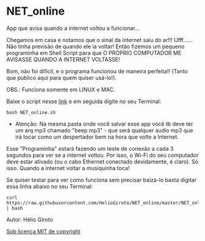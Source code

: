 # NET_online
App que avisa quando a internet voltou a funcionar... 

Chegamos em casa e notamos que o sinal da internet saiu do ar!!! Ufff...... Não tinha previsão de quando ele ia voltar!
Então fizemos um pequeno programinha em Shell Script para que O PRÓPRIO COMPUTADOR ME AVISASSE QUANDO A INTERNET VOLTASSE!

Bom, não foi difícil, e o programa funcionou de maneira perfeita!! (Tanto que publico aqui para quem quiser usá-lo!).

OBS.: Funciona somente em LINUX e MAC. 

Baixe o script nesse [link](https://github.com/HelioGiroto/NET_online/archive/master.zip) e em seguida digite no seu Terminal:

    bash NET_online.sh

* Atenção: Na mesma pasta onde você salvar esse app você tb deve ter um arq mp3 chamado "beep.mp3" - que será qualquer audio mp3 que irá tocar como um despertador bem na hora que volte a Internet.

Esse "Programinha" estará fazendo um teste de conexão a cada 3 segundos para ver se a internet voltou. Por isso, o Wi-Fi do seu computador deve estar ativado (ou o cabo Ethernet conectado devidamente, é claro). Só isso. Quando a internet voltar a musiquinha toca!

Se quiser testar para ver como funciona sem precisar baizá-lo basta digitar essa linha abaixo no seu Terminal:

    curl https://raw.githubusercontent.com/HelioGiroto/NET_online/master/NET_online.sh | bash

Autor: Hélio Giroto

[Sob licença MIT de copyright](https://raw.githubusercontent.com/HelioGiroto/NET_online/master/LICENSE)
